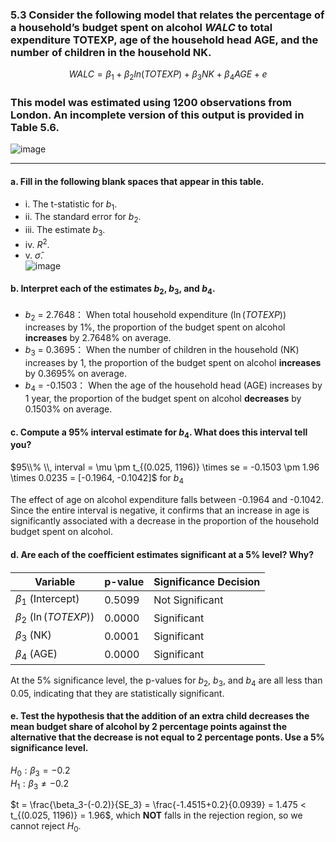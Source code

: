 ### 5.3 Consider the following model that relates the percentage of a household’s budget spent on alcohol *WALC* to total expenditure TOTEXP, age of the household head AGE, and the number of children in the household NK.

$$
WALC = \beta_1 + \beta_2 ln(TOTEXP)+ \beta_3NK + \beta_4AGE +e
$$

### This model was estimated using 1200 observations from London. An incomplete version of this output is provided in Table 5.6.

![image](https://github.com/user-attachments/assets/9a55b09e-90a5-4089-81e2-a4f5e829dc2d)

---

#### a. Fill in the following blank spaces that appear in this table.
- i. The t-statistic for $b_1$.
- ii. The standard error for $b_2$.
- iii. The estimate $b_3$.
- iv. $R^2$.
- v. $\hat{\sigma}$.    
![image](https://github.com/user-attachments/assets/478cf283-4bb1-4bf5-8969-a898694439b1)
#### b. Interpret each of the estimates $b_2$, $b_3$, and $b_4$.

- $b_2$ = 2.7648： When total household expenditure $(\ln(TOTEXP))$ increases by 1%, the proportion of the budget spent on alcohol **increases** by 2.7648% on average.
- $b_3$ = 0.3695： When the number of children in the household (NK) increases by 1, the proportion of the budget spent on alcohol **increases** by 0.3695% on average. 
- $b_4$ = -0.1503： When the age of the household head (AGE) increases by 1 year, the proportion of the budget spent on alcohol **decreases** by 0.1503% on average.

#### c. Compute a 95% interval estimate for $b_4$. What does this interval tell you?

$95\\% \\, interval = \mu \pm t_{(0.025, 1196)} \times se = -0.1503 \pm 1.96 \times 0.0235 = [-0.1964, -0.1042]$ for $b_4$    

The effect of age on alcohol expenditure falls between -0.1964 and -0.1042. Since the entire interval is negative, it confirms that an increase in age is significantly associated with a decrease in the proportion of the household budget spent on alcohol.

#### d. Are each of the coeﬃcient estimates significant at a 5% level? Why?

|         Variable         | p-value | Significance Decision |
|--------------------------|---------|-----------------------|
| $\beta_1$ (Intercept)    | 0.5099  | Not Significant       |
| $\beta_2$ $(\ln(TOTEXP))$| 0.0000  | Significant           |
| $\beta_3$ (NK)           | 0.0001  | Significant           |
| $\beta_4$ (AGE)          | 0.0000  | Significant           |

At the 5% significance level, the p-values for $b_2$, $b_3$, and $b_4$ are all less than 0.05, indicating that they are statistically significant.

#### e. Test the hypothesis that the addition of an extra child decreases the mean budget share of alcohol by 2 percentage points against the alternative that the decrease is not equal to 2 percentage ponts. Use a 5% significance level.

$H_0: \beta_3 = -0.2$    
$H_1: \beta_3 \neq -0.2$    

$t = \frac{\beta_3-(-0.2)}{SE_3} = \frac{-1.4515+0.2}{0.0939} = 1.475 < t_{(0.025, 1196)} = 1.96$, which **NOT** falls in the rejection region, so we cannot reject $H_0$. 

